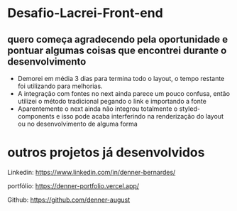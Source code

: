 # Desafio-Lacrei-Front-end


## quero começa agradecendo pela oportunidade e pontuar algumas coisas que encontrei durante o desenvolvimento

 - Demorei em média 3 dias para termina todo o layout, o tempo restante foi utilizando para melhorias.
 - A integração com fontes no next ainda parece um pouco confusa, então utilizei o método tradicional pegando o link e importando a fonte
 - Aparentemente o next ainda não integrou totalmente o styled-components e isso pode acaba interferindo na renderização do layout ou no desenvolvimento de alguma forma

# outros projetos já desenvolvidos

Linkedin: https://www.linkedin.com/in/denner-bernardes/

portfólio: https://denner-portfolio.vercel.app/

Github: https://github.com/denner-august
